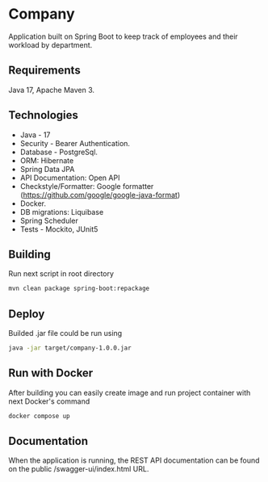 # Company

Application built on Spring Boot to keep track of employees and their workload by department.

## Requirements
Java 17, Apache Maven 3.

## Technologies
- Java - 17
- Security - Bearer Authentication.
- Database - PostgreSql.
- ORM: Hibernate
- Spring Data JPA
- API Documentation: Open API
- Checkstyle/Formatter: Google formatter (https://github.com/google/google-java-format)
- Docker.
- DB migrations: Liquibase
- Spring Scheduler
- Tests - Mockito, JUnit5

## Building
Run next script in root directory
```bash
mvn clean package spring-boot:repackage
```
## Deploy
Builded .jar file could be run using
```bash
java -jar target/company-1.0.0.jar
```

## Run with Docker
After building you can easily create image and run project container with next Docker's command
```bash
docker compose up 
```

## Documentation
When the application is running, the REST API documentation can be found on the public /swagger-ui/index.html URL.

